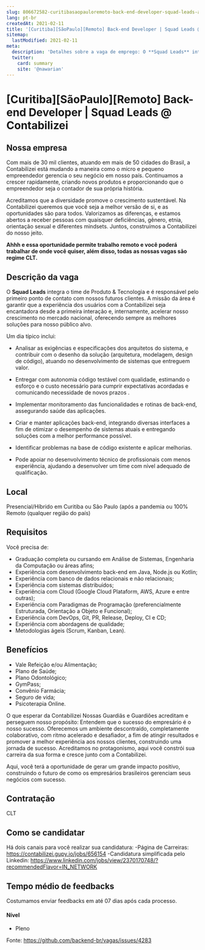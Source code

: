 ```yaml
---
slug: 806672582-curitibasaopauloremoto-back-end-developer-squad-leads-at-contabilizei
lang: pt-br
createdAt: 2021-02-11
title: '[Curitiba][SãoPaulo][Remoto] Back-end Developer | Squad Leads @ Contabilizei - Vaga de Emprego'
sitemap:
  lastModified: 2021-02-11
meta:
  description: 'Detalhes sobre a vaga de emprego: O **Squad Leads** integra o time de Produto & Tecnologia e é responsável pelo primeiro ponto de contato com nossos futuros clientes. A missão da área é garantir que a experiência dos usuários com a Contabilizei seja encantadora desde a primeira interação e, internamente, acelerar nosso crescimento no mercado nacional, oferecendo sempre as melhores soluções para nosso público alvo. Um dia típico inclui: - Analisar as exigências e especificações dos arquitetos do sistema, e contribuir com o desenho da solução (arquitetura, modelagem, design de código), atuando no desenvolvimento de sistemas que entreguem valor. - Entregar com autonomia código testável com qualidade, estimando o esforço e o custo necessário para cumprir expectativas acordadas e comunicando necessidade de novos prazos . - Implementar monitoramento das funcionalidades e rotinas de back-end, assegurando saúde das aplicações. - Criar e manter aplicações back-end, integrando diversas interfaces a fim de otimizar o desempenho de sistemas atuais e entregando soluções com a melhor performance possível. - Identificar problemas na base de código existente e aplicar melhorias. - Pode apoiar no desenvolvimento técnico de profissionais com menos experiência, ajudando a desenvolver um time com nível adequado de qualificação.'
  twitter:
    card: summary
    site: '@nawarian'
---
```


# [Curitiba][SãoPaulo][Remoto] Back-end Developer | Squad Leads @ Contabilizei

## Nossa empresa

Com mais de 30 mil clientes, atuando em mais de 50 cidades do Brasil, a Contabilizei está mudando a maneira como o micro e pequeno empreendedor gerencia o seu negócio em nosso país. Continuamos a crescer rapidamente, criando novos produtos e proporcionando que o empreendedor seja o contador de sua própria história.

Acreditamos que a diversidade promove o crescimento sustentável. Na Contabilizei queremos que você seja a melhor versão de si, e as oportunidades são para todos. Valorizamos as diferenças, e estamos abertos a receber pessoas com quaisquer deficiências, gênero, etnia, orientação sexual e diferentes mindsets. Juntos, construímos a Contabilizei do nosso jeito.

**Ahhh e essa oportunidade permite trabalho remoto e você poderá trabalhar de onde você quiser, além disso, todas as nossas vagas são regime CLT.**  


## Descrição da vaga

O **Squad Leads** integra o time de Produto & Tecnologia e é responsável pelo primeiro ponto de contato com nossos futuros clientes. A missão da área é garantir que a experiência dos usuários com a Contabilizei seja encantadora desde a primeira interação e, internamente, acelerar nosso crescimento no mercado nacional, oferecendo sempre as melhores soluções para nosso público alvo.

Um dia típico inclui:

- Analisar as exigências e especificações dos arquitetos do sistema, e contribuir com o desenho da solução (arquitetura, modelagem, design de código), atuando no desenvolvimento de sistemas que entreguem valor.

- Entregar com autonomia código testável com qualidade, estimando o esforço e o custo necessário para cumprir expectativas acordadas e comunicando necessidade de novos prazos .

- Implementar monitoramento das funcionalidades e rotinas de back-end, assegurando saúde das aplicações.

- Criar e manter aplicações back-end, integrando diversas interfaces a fim de otimizar o desempenho de sistemas atuais e entregando soluções com a melhor performance possível.

- Identificar problemas na base de código existente e aplicar melhorias.

- Pode apoiar no desenvolvimento técnico de profissionais com menos experiência, ajudando a desenvolver um time com nível adequado de qualificação.

## Local

Presencial/Híbrido em Curitiba ou São Paulo (após a pandemia ou 100% Remoto (qualquer região do país)

## Requisitos
Você precisa de:

- Graduação completa ou cursando em Análise de Sistemas, Engenharia da Computação ou áreas afins;
- Experiência com desenvolvimento back-end em Java, Node.js ou Kotlin;
- Experiência com banco de dados relacionais e não relacionais;
- Experiência com sistemas distribuídos;
- Experiência com Cloud (Google Cloud Plataform, AWS, Azure e entre outras);
- Experiência com Paradigmas de Programação (preferencialmente Estruturada, Orientação a Objeto e Funcional);
- Experiência com DevOps, Git, PR, Release, Deploy, CI e CD;
- Experiência com abordagens de qualidade;
- Metodologias ágeis (Scrum, Kanban, Lean).



## Benefícios

- Vale Refeição e/ou Alimentação;
- Plano de Saúde;
- Plano Odontológico;
- GymPass;
- Convênio Farmácia;
- Seguro de vida;
- Psicoterapia Online.

O que esperar da Contabilizei
Nossas Guardiãs e Guardiões acreditam e perseguem nosso propósito: Entendem que o sucesso do empresário é o nosso sucesso. Oferecemos um ambiente descontraído, completamente colaborativo, com ritmo acelerado e desafiador, a fim de atingir resultados e promover a melhor experiência aos nossos clientes, construindo uma jornada de sucesso. Acreditamos no protagonismo, aqui você constrói sua carreira da sua forma e cresce junto com a Contabilizei. 

Aqui, você terá a oportunidade de gerar um grande impacto positivo, construindo o futuro de como os empresários brasileiros gerenciam seus negócios com sucesso.

## Contratação

CLT

## Como se candidatar

Há dois canais para você realizar sua candidatura:
-Página de Carreiras: https://contabilizei.gupy.io/jobs/656154
-Candidatura simplificada pelo Linkedin: https://www.linkedin.com/jobs/view/2370170748/?recommendedFlavor=IN_NETWORK

## Tempo médio de feedbacks

Costumamos enviar feedbacks em até 07 dias após cada processo.

#### Nível
- Pleno




Fonte: https://github.com/backend-br/vagas/issues/4283